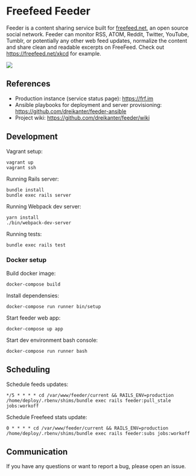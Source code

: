 # Freefeed Feeder

Feeder is a content sharing service built for [freefeed.net](https://freefeed.net), an open source social network. Feeder can monitor RSS, ATOM, Reddit, Twitter, YouTube, Tumblr, or potentially any other web feed updates, normalize the content and share clean and readable excerpts on FreeFeed. Check out https://freefeed.net/xkcd for example.

![](https://raw.githubusercontent.com/dreikanter/feeder/master/screenshots/feeds-index.png)

## References

- Production instance (service status page): https://frf.im
- Ansible playbooks for deployment and server provisioning: https://github.com/dreikanter/feeder-ansible
- Project wiki: https://github.com/dreikanter/feeder/wiki

## Development

Vagrant setup:

    vagrant up
    vagrant ssh

Running Rails server:

    bundle install
    bundle exec rails server

Running Webpack dev server:

    yarn install
    ./bin/webpack-dev-server

Running tests:

    bundle exec rails test

### Docker setup

Build docker image:

    docker-compose build

Install dependensies:

    docker-compose run runner bin/setup

Start feeder web app:

    docker-compose up app

Start dev environment bash console:

    docker-compose run runner bash

## Scheduling

Schedule feeds updates:

    */5 * * * * cd /var/www/feeder/current && RAILS_ENV=production /home/deploy/.rbenv/shims/bundle exec rails feeder:pull_stale jobs:workoff

Schedule Freefeed stats update:

    0 * * * * cd /var/www/feeder/current && RAILS_ENV=production /home/deploy/.rbenv/shims/bundle exec rails feeder:subs jobs:workoff

## Communication

If you have any questions or want to report a bug, please open an issue.
